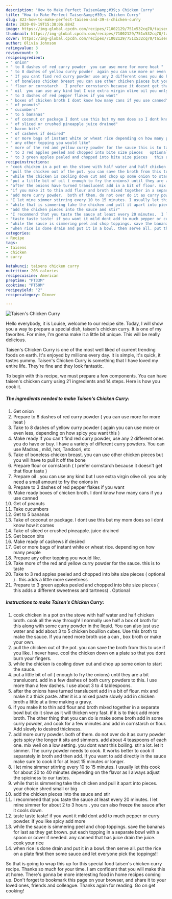 ```yaml
---
description: "How to Make Perfect Taisen&amp;#39;s Chicken Curry"
title: "How to Make Perfect Taisen&amp;#39;s Chicken Curry"
slug: 823-how-to-make-perfect-taisen-and-39-s-chicken-curry
date: 2020-09-19T15:38:06.884Z
image: https://img-global.cpcdn.com/recipes/71002129/751x532cq70/taisens-chicken-curry-recipe-main-photo.jpg
thumbnail: https://img-global.cpcdn.com/recipes/71002129/751x532cq70/taisens-chicken-curry-recipe-main-photo.jpg
cover: https://img-global.cpcdn.com/recipes/71002129/751x532cq70/taisens-chicken-curry-recipe-main-photo.jpg
author: Olivia Johnson
ratingvalue: 3
reviewcount: 9
recipeingredient:
- " onion"
- " to 8 dashes of red curry powder  you can use more for more heat "
- " to 8 dashes of yellow curry powder  again you can use more or even less depending on how spicy you want this "
- " If you cant find red curry powder use any 2 different ones you do have or buy I have a variety of different curry powders You can use Madras  mild hot Tandoori etc"
- " of boneless chicken breast you can use other chicken pieces but you will have to pull it off the bone"
- " flour or cornstarch   I prefer cornstarch because it doesnt get that flour taste "
- " oil  you can use any kind but I use extra virgin olive oil you only need a small amount to fry the onions in"
- " to 3 dashes of red pepper flakes if you want"
- " boxes of chicken broth I dont know how many cans if you use canned"
- " of peanuts"
- " cucumbers"
- " to 5 bananas"
- " of coconut or package I dont use this but my mom does so I dont know how it comes"
- " of sliced or crushed pineapple juice drained"
- " bacon bits"
- " of cashews if desired"
- " or more bags of instant white or wheat rice depending on how many people"
- " any other topping you would like"
- " more of the red and yellow curry powder for the sauce this is to taste"
- " to 3 red apples peeled and chopped into bite size pieces   optional   this adds a little more sweetness"
- " to 3 green apples peeled and chopped into bite size pieces   this adds a different sweetness and tartness  Optional"
recipeinstructions:
- "cook chicken in a pot on the stove with half water and half chicken broth. cook all the way through! I normally use half a box of broth for this along with some curry powder in the liquid. You can also just use water and add about 3 to 5 chicken bouillon cubes.  Use this broth to make the sauce. If you need more broth use a can , box broth or make your own."
- "pull the chicken out of the pot. you can save the broth from this to use if you like. I never have. cool the chicken down on a plate so that you dont burn your fingers."
- "while the chicken is cooling down cut and chop up some onion to start the sauce."
- "put a little bit of oil ( enough to fry the onions) until they are a bit translucent. add in a few dashes of both curry powders to this. I use more than a few dashes. I use about 3 to 4 tablespoons."
- "after the onions have turned translucent add in a bit of flour. mix and make it a thick paste. after it is a mixed paste slowly add in chicken broth a little at a time making a gravy."
- "if you make it to thin add flour and broth mixed together in a separate bowl but do it slow as it will thicken very fast.  if it is to thick add more broth. The other thing that you can do is make some broth add in some curry powder,  and cook for a few minutes and add in cornstarch or flour.  Add slowly to desired thickness."
- "add more curry powder.  both of them. do not over do it as curry powder gets spicy the longer it sits and simmers.  add about 4 teaspoons of each one. mix well on a low setting.  you dont want this boiling.  stir a lot. let it simmer. The curry powder needs to cook. It works better to cook it separately in broth and then add. If you want to add directly in the sauce make sure to cook it for at least 15 minutes or longer."
- "I let mine simmer stirring every 10 to 15 minutes. I usually let this cook for about 20 to 40 minutes depending on the flavor as I always adjust the spiciness to our tastes."
- "while that is simmering take the chicken and pull it apart into pieces. your choice shred small or big"
- "add the chicken pieces into the sauce and stir"
- "I recommend that you taste the sauce at least every 20 minutes.  I let mine simmer for about 2 to 3 hours . you can also freeze the sauce after it cools down."
- "taste taste taste! if you want it mild dont add to much pepper or curry powder.  if you like spicy add more"
- "while the sauce is simmering peel and chop toppings. save the bananas for last as they get brown. put each topping in a separate bowl with a spoon or cover if needed.  any canned that has juice drain the juice.  cook your rice"
- "when rice is done drain and put it in a bowl. then serve all. put the rice on a plate first then some sauce and let everyone pick the toppings!!"
categories:
- Recipe
tags:
- taisens
- chicken
- curry

katakunci: taisens chicken curry 
nutrition: 203 calories
recipecuisine: American
preptime: "PT33M"
cooktime: "PT59M"
recipeyield: "2"
recipecategory: Dinner

---
```



![Taisen&#39;s Chicken Curry](https://img-global.cpcdn.com/recipes/71002129/751x532cq70/taisens-chicken-curry-recipe-main-photo.jpg)

Hello everybody, it is Louise, welcome to our recipe site. Today, I will show you a way to prepare a special dish, taisen&#39;s chicken curry. It is one of my favorites. For mine, I'm gonna make it a little bit unique. This will be really delicious.

Taisen&#39;s Chicken Curry is one of the most well liked of current trending foods on earth. It's enjoyed by millions every day. It is simple, it's quick, it tastes yummy. Taisen&#39;s Chicken Curry is something that I have loved my entire life. They're fine and they look fantastic.




To begin with this recipe, we must prepare a few components. You can have taisen&#39;s chicken curry using 21 ingredients and 14 steps. Here is how you cook it.

<!--inarticleads1-->

##### The ingredients needed to make Taisen&#39;s Chicken Curry:

1. Get  onion
1. Prepare  to 8 dashes of red curry powder ( you can use more for more heat )
1. Take  to 8 dashes of yellow curry powder ( again you can use more or even less, depending on how spicy you want this )
1. Make ready  If you can&#39;t find red curry powder, use any 2 different ones you do have or buy. I have a variety of different curry powders. You can use Madras , mild, hot, Tandoori, etc
1. Take  of boneless chicken breast. you can use other chicken pieces but you will have to pull it off the bone
1. Prepare  flour or cornstarch  ( I prefer cornstarch because it doesn&#39;t get that flour taste )
1. Prepare  oil . you can use any kind but I use extra virgin olive oil. you only need a small amount to fry the onions in
1. Prepare  to 3 dashes of red pepper flakes if you want
1. Make ready  boxes of chicken broth. I dont know how many cans if you use canned
1. Get  of peanuts
1. Take  cucumbers
1. Get  to 5 bananas
1. Take  of coconut or package. I dont use this but my mom does so I dont know how it comes
1. Take  of sliced or crushed pineapple. juice drained
1. Get  bacon bits
1. Make ready  of cashews if desired
1. Get  or more bags of instant white or wheat rice. depending on how many people
1. Prepare  any other topping you would like.
1. Take  more of the red and yellow curry powder for the sauce. this is to taste
1. Take  to 3 red apples peeled and chopped into bite size pieces  ( optional ) . this adds a little more sweetness
1. Prepare  to 3 green apples peeled and chopped into bite size pieces  ( this adds a different sweetness and tartness) . Optional




<!--inarticleads2-->

##### Instructions to make Taisen&#39;s Chicken Curry:

1. cook chicken in a pot on the stove with half water and half chicken broth. cook all the way through! I normally use half a box of broth for this along with some curry powder in the liquid. You can also just use water and add about 3 to 5 chicken bouillon cubes.  Use this broth to make the sauce. If you need more broth use a can , box broth or make your own.
1. pull the chicken out of the pot. you can save the broth from this to use if you like. I never have. cool the chicken down on a plate so that you dont burn your fingers.
1. while the chicken is cooling down cut and chop up some onion to start the sauce.
1. put a little bit of oil ( enough to fry the onions) until they are a bit translucent. add in a few dashes of both curry powders to this. I use more than a few dashes. I use about 3 to 4 tablespoons.
1. after the onions have turned translucent add in a bit of flour. mix and make it a thick paste. after it is a mixed paste slowly add in chicken broth a little at a time making a gravy.
1. if you make it to thin add flour and broth mixed together in a separate bowl but do it slow as it will thicken very fast.  if it is to thick add more broth. The other thing that you can do is make some broth add in some curry powder,  and cook for a few minutes and add in cornstarch or flour.  Add slowly to desired thickness.
1. add more curry powder.  both of them. do not over do it as curry powder gets spicy the longer it sits and simmers.  add about 4 teaspoons of each one. mix well on a low setting.  you dont want this boiling.  stir a lot. let it simmer. The curry powder needs to cook. It works better to cook it separately in broth and then add. If you want to add directly in the sauce make sure to cook it for at least 15 minutes or longer.
1. I let mine simmer stirring every 10 to 15 minutes. I usually let this cook for about 20 to 40 minutes depending on the flavor as I always adjust the spiciness to our tastes.
1. while that is simmering take the chicken and pull it apart into pieces. your choice shred small or big
1. add the chicken pieces into the sauce and stir
1. I recommend that you taste the sauce at least every 20 minutes.  I let mine simmer for about 2 to 3 hours . you can also freeze the sauce after it cools down.
1. taste taste taste! if you want it mild dont add to much pepper or curry powder.  if you like spicy add more
1. while the sauce is simmering peel and chop toppings. save the bananas for last as they get brown. put each topping in a separate bowl with a spoon or cover if needed.  any canned that has juice drain the juice.  cook your rice
1. when rice is done drain and put it in a bowl. then serve all. put the rice on a plate first then some sauce and let everyone pick the toppings!!




So that is going to wrap this up for this special food taisen&#39;s chicken curry recipe. Thanks so much for your time. I am confident that you will make this at home. There's gonna be more interesting food in home recipes coming up. Don't forget to bookmark this page on your browser, and share it to your loved ones, friends and colleague. Thanks again for reading. Go on get cooking!
